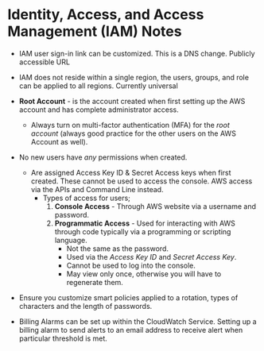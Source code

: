 # Identity, Access, and Access Management (IAM) Notes

* IAM user sign-in link can be customized. This is a DNS change.  Publicly accessible URL

* IAM does not reside within a single region, the users, groups, and role can be applied to all regions. Currently universal
* **Root Account** - is the account created when first setting up the AWS account and has complete administrator access.
  * Always turn on multi-factor authentication (MFA) for the *root account* (always good practice for the other users on the AWS Account as well).
* No new users have *any* permissions when created.
  * Are assigned Access Key ID & Secret Access keys when first created. These cannot be used to access the console. AWS access via the APIs and Command Line instead.
    * Types of access for users;
        1. **Console Access** - Through AWS website via a username and password.
        2. **Programmatic Access** - Used for interacting with AWS through code typically via a programming or scripting language.
            * Not the same as the password.
            * Used via the *Access Key ID* and *Secret Access Key*.
            * Cannot be used to log into the console.
            * May view only once, otherwise you will have to regenerate them.
* Ensure you customize smart policies applied to a rotation, types of characters and the length of passwords.

* Billing Alarms can be set up within the CloudWatch Service. Setting up a billing alarm to send alerts to an email address to receive alert when particular threshold is met.
